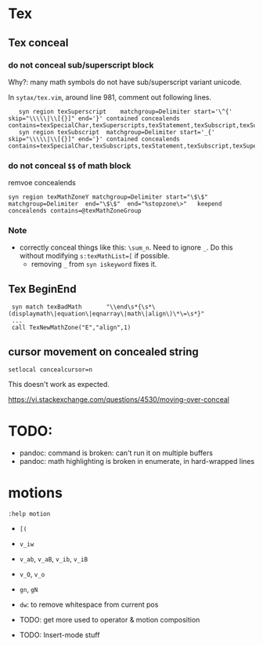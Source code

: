 # Tex

## Tex conceal

### do not conceal sub/superscript block

Why?: many math symbols do not have sub/superscript variant unicode.

In `sytax/tex.vim`, around line 981, comment out following lines.

```vim
   syn region texSuperscript	matchgroup=Delimiter start='\^{'	skip="\\\\\|\\[{}]" end='}'	contained concealends contains=texSpecialChar,texSuperscripts,texStatement,texSubscript,texSuperscript,texMathMatcher
   syn region texSubscript	matchgroup=Delimiter start='_{'		skip="\\\\\|\\[{}]" end='}'	contained concealends contains=texSpecialChar,texSubscripts,texStatement,texSubscript,texSuperscript,texMathMatcher
```

### do not conceal `$$` of math block
remvoe concealends

```vim
syn region texMathZoneY	matchgroup=Delimiter start="\$\$" matchgroup=Delimiter	end="\$\$"	end="%stopzone\>"	keepend concealends contains=@texMathZoneGroup
```

### Note

* correctly conceal things like this: `\sum_n`. Need to ignore `_`. Do this without modifying `s:texMathList=[` if possible.
    * removing `_` from `syn iskeyword` fixes it.


## Tex BeginEnd

```vim
 syn match texBadMath		"\\end\s*{\s*\(displaymath\|equation\|eqnarray\|math\|align\)\*\=\s*}"
 ...
 call TexNewMathZone("E","align",1)
```


## cursor movement on concealed string

```
setlocal concealcursor=n
```

This doesn't work as expected.

https://vi.stackexchange.com/questions/4530/moving-over-conceal


# TODO:

* pandoc: command is broken: can't run it on multiple buffers
* pandoc: math highlighting is broken in enumerate, in hard-wrapped lines

# motions

`:help motion`

* `[(`
* `v_iw`
* `v_ab`, `v_aB`, `v_ib`, `v_iB`
* `v_O`, `v_o`
* `gn`, `gN`

* `dw`: to remove whitespace from current pos

* TODO: get more used to operator & motion composition
* TODO: Insert-mode stuff
